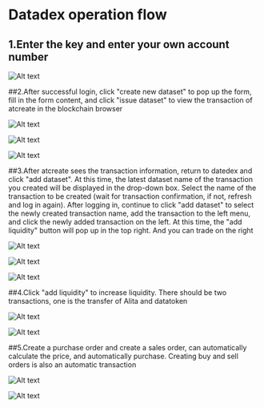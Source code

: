 # Datadex operation flow

## 1.Enter the key and enter your own account number

![Alt text](./16013461401.jpg)

##2.After successful login, click "create new dataset" to pop up the form, fill in the form content, and click "issue dataset" to view the transaction of atcreate in the 
blockchain browser

![Alt text](./16013462771.jpg)

![Alt text](./16013463321.jpg)

![Alt text](./16013464511.jpg)

##3.After atcreate sees the transaction information, return to datedex and click "add dataset". At this time, the latest dataset name of the transaction you created will be displayed in the drop-down box. Select the name of the transaction to be created (wait for transaction confirmation, if not, refresh and log in again). After logging in, continue to click "add dataset" to select the newly created transaction name, add the transaction to the left menu, and click the newly added transaction on the left. At this time, the "add liquidity" button will pop up in the top right. And you can trade on the right

![Alt text](https://raw.githubusercontent.com/ALITANetwork/DataDEX_exchange/master/md_en/16013464511.jpg?token=AO2TIYMROSDIH3KO5TDO2I27OKWQG)

![Alt text](./16013466011.jpg)

![Alt text](./16013466381.jpg)

##4.Click "add liquidity" to increase liquidity. There should be two transactions, one is the transfer of Alita and datatoken

![Alt text](./16013467181.jpg)

![Alt text](./16013467551.jpg)

##5.Create a purchase order and create a sales order, can automatically calculate the price, and automatically purchase. Creating buy and sell orders is also an automatic transaction

![Alt text](./16013468081.jpg)

![Alt text](./16013468331.jpg)



